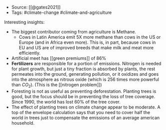 
- Source: [[@gates2021]]
- Tags: #climate-change #climate-and-agriculture

Interesting insights: 
- The biggest contributor coming from agriculture is Methane. 
    - Cows in Latin America emit 5X more methane than cows in the US or Europe (and in Africa even more). This is, in part, because cows in EU and US are of improved breeds that make milk and meat more efficiently. 
- Artificial meet has [[green premiums]] of 86%
- **Fertilizers** are responsible for a portion of emissions. Nitrogen is needed for plant growth, but just a tiny fraction is absorbed by plants, the rest permeates into the ground, generating pollution, or it oxidizes and goes into the atmosphere as nitrous oxide (which is 256 times more powerful than $CO_2$). (This is the [[nitrogen problem]]) 
- Foresting is not as useful as preventing deforestation. Planting trees is good, but the focus should be in preventing the loss of tree coverage. Since 1990, the world has lost 60% of the tree cover. 
- The effect of planting trees on climate change appear to be moderate. A top of the envelope calculation says that you need to cover half the world in trees just to compensate the emissions of an average american household. 